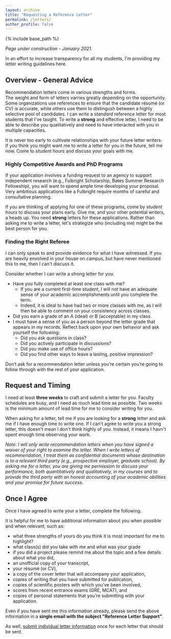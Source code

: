 ```yaml
---
layout: archive
title: "Requesting a Reference Letter"
permalink: /letters/
author_profile: false
---
```

{% include base_path %}

_Page under construction - January 2021._

In an effort to increase transparency for all my students, 
I'm providing my letter writing guidelines here.

## Overview - General Advice

Recommendation letters come in various strengths and forms.  
The weight and form of letters varries greatly depending on the opportunity.
Some organizations use references to ensure that the candidate résumé (or CV) is accurate, 
while others use them to distingush between a highly selective pool of candidates.
I can write a _standard_ reference letter for most students that I've taught.
To write a **strong** and effective letter, I need to be able to describe you qualitatively 
and need to have interacted with you in multiple capacities. 

It is never too early to cultivate relationships with your future letter writers. 
If you think you might want me to write a letter for you in the future, tell me now. 
Come to _student hours_ and discuss your goals with me.

### Highly Competitive Awards and PhD Programs

If your application involves a funding request to an agency to support independent research (e.g., Fulbright Scholarship, Bates Summer Research Fellowship),
you will want to spend ample time developing your proposal.
Very ambitious applications like a Fulbright require months of careful and consultative planning. 

If you are thinking of applying for one of these programs, come by _student hours_ to discuss your plans early.
Give me, and your other potential writers, a heads up. You need **strong** letters for these applications.
Rather than asking me to write a letter, let's strategize who (including me) might be the best person for you.


### Finding the Right Referee

I can only speak to and provide evidence for what I have witnessed. If you are heavily envolved in your house on campus, but have never mentioned this to me, then I can't discuss it.

Consider whether I can write a strong letter for you. 

  * Have you fully completed at least one class with me? 
    * If you are a current first-time student, I will not have an adequate sense of your academic accomplishments until you complete the term. 
    * Indeed, it is ideal to have had two or more classes with me, as I will then be able to comment on your consistency across classes.
  * Did you earn a grade of an A (ideal) or B (acceptable) in my class. 
  * I must have a sense of you as a person beyond the letter grade that appears in my records. Reflect back upon your own behavior and ask yourself the following: 
    * Did you ask questions in class?
    * Did you actively participate in discussions? 
    * Did you make use of office hours? 
    * Did you find other ways to leave a lasting, positive impression? 

Don’t ask for a recommendation letter unless you’re certain you’re going to follow through with the rest of your application. 


## Request and Timing

I need at least **three weeks** to craft and submit a letter for you. Faculty schedules are busy, and I need as much lead time as possible. 
Two weeks is the minimum amount of lead time for me to consider writing for you. 

When asking for a letter, tell me if you are looking for a **strong** letter and ask me if I have enough time to write one. 
If I can't agree to write you a strong letter, this doesn't mean I don't think highly of you. 
Instead, it means I havn't spent enough time observing your work. 

_Note: I will only write recommendation letters when you have signed a waiver of your right to examine the letter._ 
_When I write letters of recommendation, I treat them as confidential documents whose destination is to a relevant third party (e.g., prospective employer, graduate school)._ 
_By asking me for a letter, you are giving me permission to discuss your performance, both quantitatively and qualitatively,_
_in my courses and to provide the third party with an honest accounting of your academic abilities and your promise for future success._

## Once I Agree

Once I have agreed to write your a letter, complete the following.

It is helpful for me to have additional information about you when possible and when relevant, such as:

* what three strengths of yours do you think it is most important for me to highlight?
* what class(s) did you take with me and what was your grade
* if you did a project please remind me about the topic and a few details about what you did,
* an unofficial copy of your transcript, 
* your résumé (or CV), 
* a copy of the cover letter that will accompany your application, 
* copies of writing that you have submitted for publication, 
* copies of scientific posters with which you’ve been involved,
* scores from recent entrance exams (GRE, MCAT), and 
* copies of personal statements that you’re submitting with your application.

Even if you have sent me this information already, 
please send the above information in a **single email with the subject "Reference Letter Support"**.

As well, [submit individual letter information](https://forms.gle/CXqpmRkfW5jfjTei7) once for each letter that should be sent.


